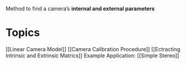 Method to find a camera’s **internal and external parameters**
# Topics
[[Linear Camera Model]]
[[Camera Calibration Procedure]]
[[Ectracting Intrinsic and Extrinsic Matrics]]
Example Application: [[Simple Stereo]]
